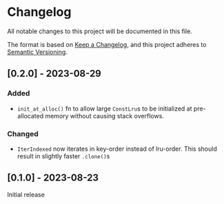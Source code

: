 # Changelog

All notable changes to this project will be documented in this file.

The format is based on [Keep a Changelog](https://keepachangelog.com/en/1.0.0/),
and this project adheres to [Semantic Versioning](https://semver.org/spec/v2.0.0.html).

## [0.2.0] - 2023-08-29

### Added

- `init_at_alloc()` fn to allow large `ConstLru`s to be initialized at pre-allocated memory without causing stack overflows.

### Changed

- `IterIndexed` now iterates in key-order instead of lru-order. This should result in slightly faster `.clone()`s

## [0.1.0] - 2023-08-23

Initial release
